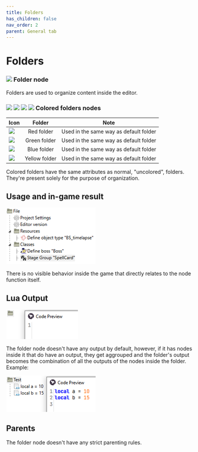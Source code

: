 ```yaml
---
title: Folders
has_children: false
nav_order: 2
parent: General tab
---
```


# Folders

### ![](https://raw.githubusercontent.com/zinoLath/LuaSTG-Editor-Sharp-X/main/LuaSTGEditorSharp.Core/images/16x16/folder.png) Folder node

Folders are used to organize content inside the editor.

### ![](https://raw.githubusercontent.com/zinoLath/LuaSTG-Editor-Sharp-X/main/LuaSTGEditorSharp.Core/images/16x16/folderred.png) ![](https://raw.githubusercontent.com/zinoLath/LuaSTG-Editor-Sharp-X/main/LuaSTGEditorSharp.Core/images/16x16/foldergreen.png) ![](https://raw.githubusercontent.com/zinoLath/LuaSTG-Editor-Sharp-X/main/LuaSTGEditorSharp.Core/images/16x16/folderblue.png) ![](https://raw.githubusercontent.com/zinoLath/LuaSTG-Editor-Sharp-X/main/LuaSTGEditorSharp.Core/images/16x16/folderyellow.png) Colored folders nodes

| Icon | Folder | Note |
| - | :-: | - |
| <img src="https://raw.githubusercontent.com/RyannThi/LuaSTG-Editor-Sharp-X/main/LuaSTGEditorSharp.Core/images/folderred.png"> | Red folder | Used in the same way as default folder |
| <img src="https://raw.githubusercontent.com/RyannThi/LuaSTG-Editor-Sharp-X/main/LuaSTGEditorSharp.Core/images/foldergreen.png"> | Green folder | Used in the same way as default folder |
| <img src="https://raw.githubusercontent.com/RyannThi/LuaSTG-Editor-Sharp-X/main/LuaSTGEditorSharp.Core/images/folderblue.png"> | Blue folder | Used in the same way as default folder |
| <img src="https://raw.githubusercontent.com/RyannThi/LuaSTG-Editor-Sharp-X/main/LuaSTGEditorSharp.Core/images/folderyellow.png"> | Yellow folder | Used in the same way as default folder |

Colored folders have the same attributes as normal, "uncolored", folders. They're present solely for the purpose of organization.

## Usage and in-game result

![](https://github.com/RyannThi/LuaSTG-Editor-Sharp-X/blob/site/img/Folder_example.png?raw=true)

There is no visible behavior inside the game that directly relates to the node function itself.

## Lua Output

![](https://github.com/RyannThi/LuaSTG-Editor-Sharp-X/blob/site/img/Folder_output.png?raw=true)

The folder node doesn't have any output by default, however, if it has nodes inside it that do have an output, they get aggrouped and the folder's output becomes the combination of all the outputs of the nodes inside the folder. Example:

![](https://github.com/RyannThi/LuaSTG-Editor-Sharp-X/blob/site/img/Folder_output_2.png?raw=true)

## Parents

The folder node doesn't have any strict parenting rules.
